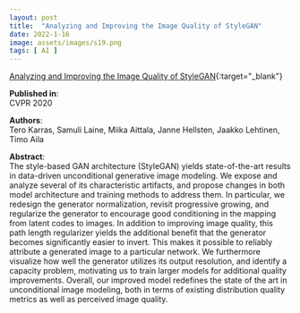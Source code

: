 ```yaml
---
layout: post
title:  "Analyzing and Improving the Image Quality of StyleGAN"
date: 2022-1-16
image: assets/images/s19.png
tags: [ AI ]
---
```


[Analyzing and Improving the Image Quality of StyleGAN](https://arxiv.org/pdf/1912.04958.pdf){:target="_blank"}

**Published in**:   
CVPR 2020

**Authors**:   
Tero Karras, Samuli Laine, Miika Aittala, Janne Hellsten, Jaakko Lehtinen, Timo Aila

**Abstract**:   
The style-based GAN architecture (StyleGAN) yields state-of-the-art results in data-driven unconditional generative image modeling. We expose and analyze several of its characteristic artifacts, and propose changes in both model architecture and training methods to address them. In particular, we redesign the generator normalization, revisit progressive growing, and regularize the generator to encourage good conditioning in the mapping from latent codes to images. In addition to improving image quality, this path length regularizer yields the additional benefit that the generator becomes significantly easier to invert. This makes it possible to reliably attribute a generated image to a particular network. We furthermore visualize how well the generator utilizes its output resolution, and identify a capacity problem, motivating us to train larger models for additional quality improvements. Overall, our improved model redefines the state of the art in unconditional image modeling, both in terms of existing distribution quality metrics as well as perceived image quality. 

